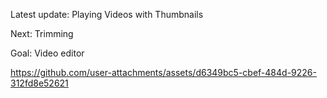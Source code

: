
Latest update: Playing Videos with Thumbnails

Next: Trimming

Goal: Video editor

https://github.com/user-attachments/assets/d6349bc5-cbef-484d-9226-312fd8e52621

